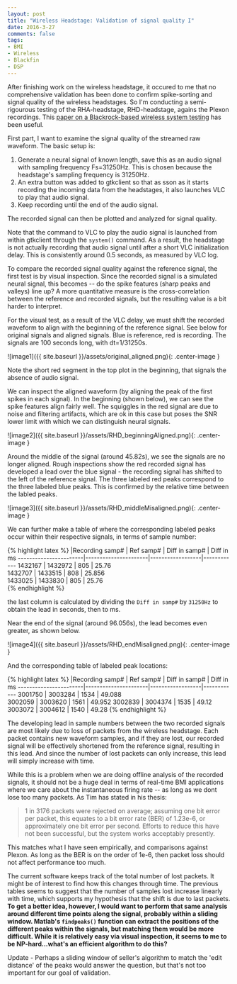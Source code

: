 ```yaml
---
layout: post
title: "Wireless Headstage: Validation of signal quality I"
date: 2016-3-27
comments: false
tags:
- BMI
- Wireless
- Blackfin
- DSP
---
```


After finishing work on the wireless headstage, it occured to me that no comprehensive validation has been done to confirm spike-sorting and signal quality of the wireless headstages. So I'm conducting a semi-rigourous testing of the RHA-headstage, RHD-headstage, agains the Plexon recordings. This [paper on a Blackrock-based wireless system testing](http://iopscience.iop.org/1741-2552/12/5/056005/media) has been useful.

First part, I want to examine the signal quality of the streamed raw waveform. The basic setup is:

1. Generate a neural signal of known length, save this as an audio signal with sampling frequency Fs=31250Hz. This is chosen because the headstage's sampling frequency is 31250Hz.
2. An extra button was added to gtkclient so that as sson as it starts recording the incoming data from the headstages, it also launches VLC to play that audio signal.
3. Keep recording until the end of the audio signal.

The recorded signal can then be plotted and analyzed for signal quality.

Note that the command to VLC to play the audio signal is launched from within gtkclient through the `system()` command. As a result, the headstage is not actually recording that audio signal until after a short VLC initialization delay. This is consistently around 0.5 seconds, as measured by VLC log.

To compare the recorded signal quality against the reference signal, the first test is by visual inspection. Since the recorded signal is a simulated neural signal, this becomes -- do the spike features (sharp peaks and valleys) line up? A more quantitative measure is the cross-correlation between the reference and recorded signals, but the resulting value is a bit harder to interpret.

For the visual test, as a result of the VLC delay, we must shift the recorded waveform to align with the beginning of the reference signal. See below for original signals and aligned signals. Blue is reference, red is recording. The signals are 100 seconds long, with dt=1/31250s.

![image1]({{ site.baseurl }}/assets/original_aligned.png){: .center-image }

Note the short red segment in the top plot in the beginning, that signals the absence of audio signal.

We can inspect the aligned waveform (by aligning the peak of the first spikes in each signal). In the beginning (shown below), we can see the spike features align fairly well. The squiggles in the red signal are due to noise and filtering artifacts, which are ok in this case but poses the SNR lower limit with which we can distinguish neural signals.

![image2]({{ site.baseurl }}/assets/RHD_beginningAligned.png){: .center-image }

Around the middle of the signal (around 45.82s), we see the signals are no longer aligned. Rough inspections show the red recorded signal has developed a lead over the blue signal - the recording signal has shifted to the left of the reference signal. The three labeled red peaks correspond to the three labeled blue peaks. This is confirmed by the relative time between the labled peaks.

![image3]({{ site.baseurl }}/assets/RHD_middleMisaligned.png){: .center-image }

We can further make a table of where the corresponding labeled peaks occur within their respective signals, in terms of sample number:

{% highlight latex %}
|Recording samp#       | Ref samp#            | Diff in samp#    | Diff in ms 
-----------------------|----------------------|------------------|------------
1432167                | 1432972              | 805              | 25.76      
1432707                | 1433515              | 808              | 25.856     
1433025                | 1433830              | 805              | 25.76      
{% endhighlight %}

the last column is calculated by dividing the `Diff in samp#` by `31250Hz` to obtain the lead in seconds, then to ms.

Near the end of the signal (around 96.056s), the lead becomes even greater, as shown below.

![image4]({{ site.baseurl }}/assets/RHD_endMisaligned.png){: .center-image }

And the corresponding table of labeled peak locations:

{% highlight latex %}
|Recording samp#       | Ref samp#            | Diff in samp#    | Diff in ms 
-----------------------|----------------------|------------------|------------
3001750                | 3003284              | 1534             | 49.088    
3002059                | 3003620              | 1561             | 49.952
3002839                | 3004374              | 1535             | 49.12      
3003072                | 3004612              | 1540             | 49.28
{% endhighlight %}

The developing lead in sample numbers between the two recorded signals are most likely due to loss of packets from the wireless headstage. Each packet contains new waveform samples, and if they are lost, our recorded signal will be effectively shortened from the reference signal, resulting in this lead. And since the number of lost packets can only increase, this lead will simply increase with time.

While this is a problem when we are doing offline analysis of the recorded signals, it should not be a huge deal in terms of real-time BMI applications where we care about the instantaneous firing rate -- as long as we dont lose too many packets. As Tim has stated in his thesis:

> 1 in 3176 packets were rejected on average; assuming one bit error per packet, this equates to a bit error rate (BER) of 1.23e-6, or approximately one bit error per second. Efforts to reduce this have not been successful, but the system works acceptably presently.

This matches what I have seen empirically, and comparisons against Plexon. As long as the BER is on the order of 1e-6, then packet loss should not affect performance too much.

The current software keeps track of the total number of lost packets. It might be of interest to find how this changes through time. The previous tables seems to suggest that the number of samples lost increase linearly with time, which supports my hypothesis that the shift is due to last packets. **To get a better idea, however, I would want to perform that same analysis around different time points along the signal, probably within a sliding window. Matlab's `findpeaks()` function can extract the positions of the different peaks within the signals, but matching them would be more difficult. While it is relatively easy via visual inspection, it seems to me to be NP-hard...what's an efficient algorithm to do this?**

Update - Perhaps a sliding window of seller's algorithm to match the 'edit distance' of the peaks would answer the question, but that's not too important for our goal of validation.
 
